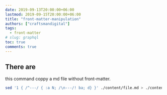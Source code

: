 ```yaml
---
date: 2019-09-13T20:00:00+06:00
lastmod: 2019-09-15T20:00:00+06:00
title: "front-matter-manipulation"
authors: ["craftsmandigital"]
tags:
  - front-matter 
# slug: graphql
toc: true
comments: true
---
```


## There are 


this command coppy a md file without front-matter.

```bash
sed '1 { /^---/ { :a N; /\n---/! ba; d} }' ./content/file.md > ./content/nomater.md
```
<!--stackedit_data:
eyJoaXN0b3J5IjpbMTIzNTg2MDkyNV19
-->